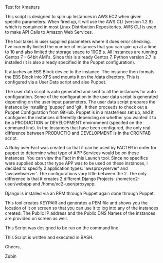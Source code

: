 Test for Xmatters



This script is designed to spin up Instances in AWS EC2 when given specific parameters.
When fired up, it will use the AWS CLI (version 1.2.9) which is contained in most Linux Distribution Repositories.  AWS CLI is used to make API Calls to Amazon Web Services.

The tool takes in user supplied parameters where it does error checking.  I've currently limited the number of instances that you can spin up at a time to 10 and also limited the storage space to 10GB's.  All Instances are running Centos 7 - 64bit AMI's.  Since this is already Centos 7, Python version 2.7 is installed (it is also already specified in the Puppet configuration).

It attaches an EBS Block device to the instance.  The instance then formats the EBS Block into XFS and mounts it on the /data directory.  This is configured via a User Data script and also Puppet.

The user data script is auto generated and sent to all the instances for auto configuration.  Some of the configuration in the user data script is generated depending on the user input parameters.  The user data script prepares the instance by installing 'puppet' and 'git'.  It then proceeds to check out a Puppet Configuration from GitHub.  Puppet is in a masterless set up, and it configures the instances differently depending on whether you wanted it to be a PRODUCTION or DEVELOPMENT environment (specifed on the command line).   In the Instances that have been configured, the only real difference between PRODUCTIO and DEVELOPMENT is in the CRONTAB script.

A Ruby user Fact was created so that it can be used by FACTER in order for puppet to determine what type of APP Services would be on these instances.  You can view the Fact in this Launch tool.  Since no specifics were supplied about the type APP was to be used on these instances, I decided to specify 2 application types: 'awsproxyserver' and 'awswebserver'.  The configurations vary little between the 2.  The only difference is that it creates 2 different Django Projects: /home/ec2-user/webapp and /home/ec2-user/proxyapp.

Django is installed via an RPM through Puppet again done through Puppet.

This tool creates KEYPAIR and generates a PEM file and shows you the location of it on screen so that you can use it to log into any of the instances created.  The Public IP address and the Public DNS Names of the instances are provided on screen as well.


This Script was designed to be run on the command line

This Script is written and executed in BASH. 


Cheers,

Zubin
